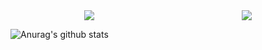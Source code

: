 <div style="display: flex; justify-content: space-around;">
  <a href="https://github.com/Youkamii/github-readme-stats">
    <img src="https://github-readme-stats.vercel.app/api/top-langs/?username=Youkamii" />
  </a>
  <a href="https://github.com/Youkamii/github-readme-stats">
    <img src="https://github-readme-stats.vercel.app/api?username=Youkamii" />
  </a>
</div>

![Anurag's github stats](https://github-readme-stats.vercel.app/api?username=Youkamii&orgs=spartaSpringTeamA6)


